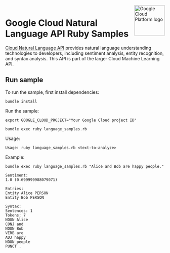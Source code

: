 <img src="https://avatars2.githubusercontent.com/u/2810941?v=3&s=96" alt="Google Cloud Platform logo" title="Google Cloud Platform" align="right" height="96" width="96"/>

# Google Cloud Natural Language API Ruby Samples

[Cloud Natural Language API][language_docs] provides natural language
understanding technologies to developers, including sentiment analysis, entity
recognition, and syntax analysis. This API is part of the larger Cloud Machine
Learning API.

[language_docs]: https://cloud.google.com/natural-language/docs/

## Run sample

To run the sample, first install dependencies:

    bundle install

Run the sample:

    export GOOGLE_CLOUD_PROJECT="Your Google Cloud project ID"

    bundle exec ruby language_samples.rb

Usage:

    Usage: ruby language_samples.rb <text-to-analyze>

Example:

    bundle exec ruby language_samples.rb "Alice and Bob are happy people."

    Sentiment:
    1.0 (0.699999988079071)

    Entries:
    Entity Alice PERSON
    Entity Bob PERSON

    Syntax:
    Sentences: 1
    Tokens: 7
    NOUN Alice
    CONJ and
    NOUN Bob
    VERB are
    ADJ happy
    NOUN people
    PUNCT .
